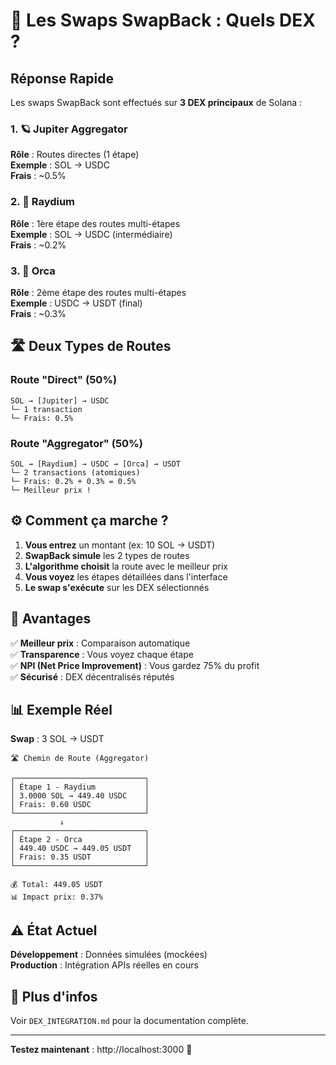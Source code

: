 # 🏦 Les Swaps SwapBack : Quels DEX ?

## Réponse Rapide

Les swaps SwapBack sont effectués sur **3 DEX principaux** de Solana :

### 1. 🪐 Jupiter Aggregator
**Rôle** : Routes directes (1 étape)  
**Exemple** : SOL → USDC  
**Frais** : ~0.5%

### 2. 🌊 Raydium
**Rôle** : 1ère étape des routes multi-étapes  
**Exemple** : SOL → USDC (intermédiaire)  
**Frais** : ~0.2%

### 3. 🐋 Orca
**Rôle** : 2ème étape des routes multi-étapes  
**Exemple** : USDC → USDT (final)  
**Frais** : ~0.3%

## 🛣️ Deux Types de Routes

### Route "Direct" (50%)
```
SOL → [Jupiter] → USDC
└─ 1 transaction
└─ Frais: 0.5%
```

### Route "Aggregator" (50%)
```
SOL → [Raydium] → USDC → [Orca] → USDT
└─ 2 transactions (atomiques)
└─ Frais: 0.2% + 0.3% = 0.5%
└─ Meilleur prix !
```

## ⚙️ Comment ça marche ?

1. **Vous entrez** un montant (ex: 10 SOL → USDT)
2. **SwapBack simule** les 2 types de routes
3. **L'algorithme choisit** la route avec le meilleur prix
4. **Vous voyez** les étapes détaillées dans l'interface
5. **Le swap s'exécute** sur les DEX sélectionnés

## 🎯 Avantages

✅ **Meilleur prix** : Comparaison automatique  
✅ **Transparence** : Vous voyez chaque étape  
✅ **NPI (Net Price Improvement)** : Vous gardez 75% du profit  
✅ **Sécurisé** : DEX décentralisés réputés

## 📊 Exemple Réel

**Swap** : 3 SOL → USDT

```
🛣️ Chemin de Route (Aggregator)

┌─────────────────────────────┐
│ Étape 1 - Raydium           │
│ 3.0000 SOL → 449.40 USDC    │
│ Frais: 0.60 USDC            │
└─────────────────────────────┘
           ↓
┌─────────────────────────────┐
│ Étape 2 - Orca              │
│ 449.40 USDC → 449.05 USDT   │
│ Frais: 0.35 USDT            │
└─────────────────────────────┘

💰 Total: 449.05 USDT
📊 Impact prix: 0.37%
```

## ⚠️ État Actuel

**Développement** : Données simulées (mockées)  
**Production** : Intégration APIs réelles en cours

## 🔗 Plus d'infos

Voir `DEX_INTEGRATION.md` pour la documentation complète.

---

**Testez maintenant** : http://localhost:3000 🚀
